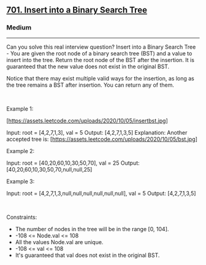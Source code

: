 <h2><a href="https://leetcode.com/problems/insert-into-a-binary-search-tree/">701. Insert into a Binary Search Tree</a></h2><h3>Medium</h3><hr>Can you solve this real interview question? Insert into a Binary Search Tree - You are given the root node of a binary search tree (BST) and a value to insert into the tree. Return the root node of the BST after the insertion. It is guaranteed that the new value does not exist in the original BST.

Notice that there may exist multiple valid ways for the insertion, as long as the tree remains a BST after insertion. You can return any of them.

 

Example 1:

[https://assets.leetcode.com/uploads/2020/10/05/insertbst.jpg]


Input: root = [4,2,7,1,3], val = 5
Output: [4,2,7,1,3,5]
Explanation: Another accepted tree is:
[https://assets.leetcode.com/uploads/2020/10/05/bst.jpg]


Example 2:


Input: root = [40,20,60,10,30,50,70], val = 25
Output: [40,20,60,10,30,50,70,null,null,25]


Example 3:


Input: root = [4,2,7,1,3,null,null,null,null,null,null], val = 5
Output: [4,2,7,1,3,5]


 

Constraints:

 * The number of nodes in the tree will be in the range [0, 104].
 * -108 <= Node.val <= 108
 * All the values Node.val are unique.
 * -108 <= val <= 108
 * It's guaranteed that val does not exist in the original BST.